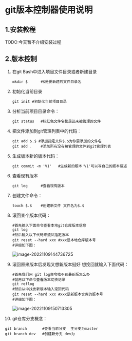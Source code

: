# git版本控制器使用说明

## 1.安装教程

TODO:今天暂不介绍安装过程

## 2.版本控制

1. 在git Bash中进入项目文件目录或者新建目录

   ```shell
   mkdir $		#$是要新建的文件目录名
   ```

2. 初始化当前目录

   ```shell
   git init	#初始化当前项目目录
   ```

3. 分析当前项目目录命令：

   ```shell
   git status 	#标红色文件名都是还未被管理的文件
   ```

4. 把文件添加到git管理列表中的代码：

   ```shell
   git add $.$ #添加指定文件$.$为你要添加的文件名
   git add .	#添加所有没有被管理的文件到git管理列表
   ```

5. 生成版本新的版本代码：

   ```shell
   git commit -m 'V1'	#生成新的版本'V1'可以写自己的版本描述
   ```

6. 查看现有版本

   ```shell
   git log		#查看现有版本
   ```

7. 创建文件命令：

   ```shell
   touch $.$	#创建新文件 文件名为$.$
   ```

8. 滚回某个版本代码：

   ```shell
   #首先输入下面命令查看本地git仓库版本信息
   git log
   #然后输入以下代码来滚回指定版本
   git reset --hard xxx	#xxx是本地仓库版本号
   #详细如下图：
   ```

   ![image-20221109144736725](C:\Users\小白兔\AppData\Roaming\Typora\typora-user-images\image-20221109144736725.png)

9. 滚回原来版本后发现又想新版本挺好 想挽回就输入下面代码：

   ```shell
   #首先我们用 git log命令找不到最新版怎么办
   #就用以下命令查看版本切换记录
   git reflog
   #然后从中找出新版本输入滚回代码
   git reset --hard xxx	#xxx是新版本仓库的版本号
   #详细如下图：
   ```

   ![image-20221109150713305](C:\Users\小白兔\AppData\Roaming\Typora\typora-user-images\image-20221109150713305.png)

10. git仓库分支概念：

   ```
   git branch		#查看当前分支  主分支为master
   git branch dev 	#创建新分支 dev为
   ```

   
